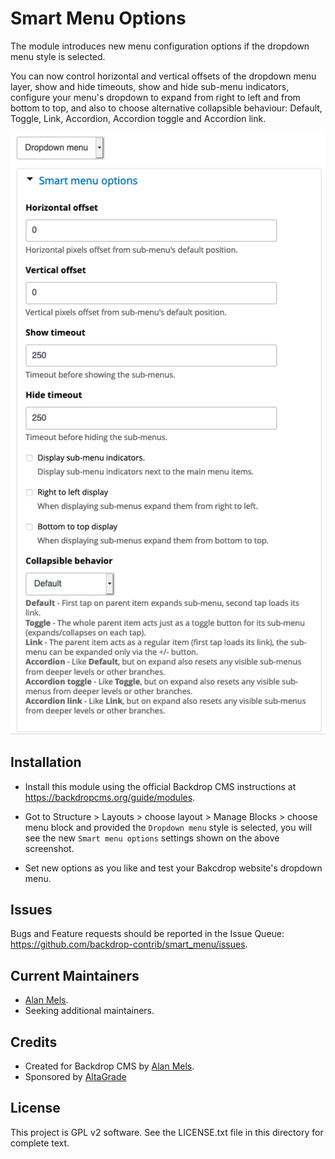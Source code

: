 Smart Menu Options
==================

The module introduces new menu configuration options if the dropdown menu style is selected.

You can now control horizontal and vertical offsets of the dropdown menu layer, show and hide
timeouts, show and hide sub-menu indicators, configure your menu's dropdown to expand from
right to left and from bottom to top, and also to choose alternative collapsible behaviour:
Default, Toggle, Link, Accordion, Accordion  toggle and Accordion link.

![Smart Menu Options](https://raw.githubusercontent.com/backdrop-contrib/smart_menu/1.x-1.x/screenshot.png)

Installation
------------

- Install this module using the official Backdrop CMS instructions at
  https://backdropcms.org/guide/modules.

- Got to Structure > Layouts > choose layout > Manage Blocks > choose menu block
  and provided the `Dropdown menu` style is selected, you will see the new
  `Smart menu options` settings shown on the above screenshot.

- Set new options as you like and test your Bakcdrop website's dropdown menu.

Issues
------

Bugs and Feature requests should be reported in the Issue Queue:
https://github.com/backdrop-contrib/smart_menu/issues.

Current Maintainers
-------------------

- [Alan Mels](https://github.com/alanmels).
- Seeking additional maintainers.

Credits
-------

- Created for Backdrop CMS by [Alan Mels](https://github.com/alanmels).
- Sponsored by [AltaGrade](https://www.altagrade.com)

License
-------

This project is GPL v2 software.
See the LICENSE.txt file in this directory for complete text.

